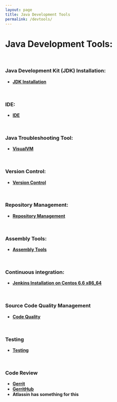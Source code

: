 ```yaml
---
layout: page
title: Java Development Tools
permalink: /devtools/
---
```


# Java Development Tools:

<br/>

### Java Development Kit (JDK) Installation:

<ul>
    <li><strong><a href="/devtools/jdk/install/">JDK Installation</a></strong></li>
</ul>

<br/>

### IDE:

<ul>
    <li><strong><a href="/devtools/ide/" rel="nofollow">IDE</a></strong></li>
</ul>

<br/>

### Java Troubleshooting Tool:

<ul>
    <li><strong><a href="https://visualvm.github.io/" rel="nofollow">VisualVM</a></strong></li>
</ul>

<br/>

### Version Control:

<ul>
    <li><strong><a href="/devtools/version-controls/">Version Control</a></strong></li>
</ul>

<br/>

### Repository Management:

<ul>
    <li><strong><a href="/devtools/repository-management/">Repository Management</a></strong></li>
</ul>

<br/>

### Assembly Tools:

<ul>
    <li><strong><a href="/devtools/assembly-tools/">Assembly Tools</a></strong></li>
</ul>

<br/>

### Continuous integration:

<ul>
    <li><strong><a href="/devtools/ci/jenkins/">Jenkins Installation on Centos 6.6 x86_64</a></strong></li>
</ul>

<br/>

### Source Code Quality Management

<ul>
    <li><strong><a href="/devtools/code-quality/">Code Quality</a></strong></li>
</ul>

<br/>

### Testing

<ul>
    <li><strong><a href="/devtools/testing/">Testing</a></strong></li>
</ul>

<br/>

### Code Review

<ul>
    <li><strong><a href="https://www.youtube.com/watch?v=Wxx8XndqZ7A" rel="nofollow">Gerrit</a></strong></li>
    <li><strong><a href="https://www.youtube.com/watch?v=jeWTvDad6VM" rel="nofollow">GerritHub</a></strong></li>
    <li><strong>Atlassin has something for this</strong></li>
</ul>
